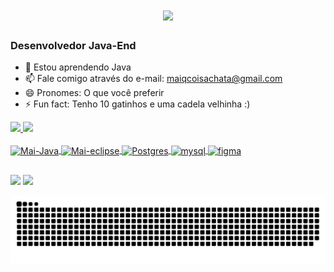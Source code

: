 
<h1 align="center">
    <img src="https://readme-typing-svg.herokuapp.com/?font=Righteous&size=35&center=true&vCenter=true&width=500&height=70&duration=4000&lines=Olá!+👋;+Sou+Mai+Abreu!;" />
</h1>
<h3>Desenvolvedor Java-End </h3>

- 🌱 Estou aprendendo Java
- 📫 Fale comigo através do e-mail: maiqcoisachata@gmail.com
- 😄 Pronomes: O que você preferir
- ⚡ Fun fact: Tenho 10 gatinhos e uma cadela velhinha :)

<div>
  <a href="https://github.com/MaiSAbreu"> 
<img height="42%" src="https://github-readme-stats.vercel.app/api?username=MaiSAbreu&show_icons=true&theme=dark&include_all_commits=true&count_private=true"/>
  <img height="50%
" src="https://github-readme-stats.vercel.app/api/top-langs/?username=MaiSAbreu&layout=compact&langs_count=16&theme=dark"/>
</div>


<div style="display: inline_block"><br>
  <img align="center" alt="Mai-Java" height="60" width="80" src="https://cdn.jsdelivr.net/gh/devicons/devicon@latest/icons/java/java-original.svg">
  <img align="center" alt="Mai-eclipse" height="60" width="80" src="https://cdn.jsdelivr.net/gh/devicons/devicon@latest/icons/eclipse/eclipse-original-wordmark.svg">
  <img align="center" alt="Postgres" height="60" width="80" src="https://cdn.jsdelivr.net/gh/devicons/devicon@latest/icons/postgresql/postgresql-original.svg">
  <img align="center" alt="mysql" height="60" width="80" src="https://cdn.jsdelivr.net/gh/devicons/devicon@latest/icons/mysql/mysql-original.svg">
  <img align="center" alt="figma" height="60" width="80" src="https://cdn.jsdelivr.net/gh/devicons/devicon@latest/icons/figma/figma-original.svg">
</div>

##
<div>
  <a href="https://instagram.com/maiqcoisachata" target="_blank"><img src="https://img.shields.io/badge/-Instagram-%23E4405F?style=for-the-badge&logo=instagram&logoColor=white" target="_blank"></a>
  <a href = "mailto:mdjabreu11@gmail.com"><img src="https://img.shields.io/badge/Gmail-D14836?style=for-the-badge&logo=gmail&logoColor=white" target="_blank"></a>
 
</div>

![Snake animation](https://github.com/MaiSAbreu/MaiSAbreu/blob/output/github-contribution-grid-snake.svg)
